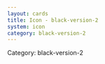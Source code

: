 ```yaml
---
layout: cards
title: Icon - black-version-2
system: icon
category: black-version-2
---
```

<div class="alert alert-secondary mb-4"><span class="i18n innerHTML-category">Category: </span><span class="i18n innerHTML-cat-black-version-2">black-version-2</span></div>
